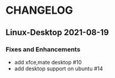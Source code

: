 # CHANGELOG

## Linux-Desktop  2021-08-19
### Fixes and Enhancements
- add xfce,mate desktop #10
- add desktop support on ubuntu #14
